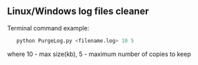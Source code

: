 ## Linux/Windows log files cleaner
Terminal command example:
```python 
   python PurgeLog.py <filename.log> 10 5
```
  where 10 - max size(kb), 5 - maximum number of copies to keep
